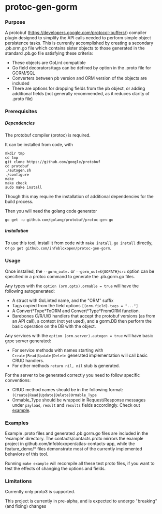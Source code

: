 # protoc-gen-gorm

### Purpose

A protobuf (https://developers.google.com/protocol-buffers/) compiler plugin
designed to simplify the API calls needed to perform simple object persistence
tasks. This is currently accomplished by creating a secondary .pb.orm.go file
which contains sister objects to those generated in the standard .pb.go file
satisfying these criteria:

- These objects are GoLint compatible
- Go field decorators/tags can be defined by option in the .proto file for
GORM/SQL
- Converters between pb version and ORM version of the objects are included
- There are options for dropping fields from the pb object, or adding additional
fields (not generally recommended, as it reduces clarity of .proto file)

### Prerequisites

##### Dependencies

The protobuf compiler (protoc) is required.

It can be installed from code, with
```
mkdir tmp
cd tmp
git clone https://github.com/google/protobuf
cd protobuf
./autogen.sh
./configure
make
make check
sudo make install
```
Though this may require the installation of additional dependencies for the build
process.

Then you will need the golang code generator
```
go get -u github.com/golang/protobuf/protoc-gen-go
```

##### Installation

To use this tool, install it from code with `make install`, `go install` directly,
or `go get github.com/infobloxopen/protoc-gen-gorm`.

### Usage

Once installed, the `--gorm_out=.` or `--gorm_out=${GOPATH}src`
option can be specified in a protoc command to generate the .pb.gorm.go files.

Any types with the `option (orm.opts).ormable = true` will have the following
autogenerated:
- A struct with GoLinted name, and the "ORM" suffix
- Tags copied from the field options `[(orm.field).tags = "..."]`
- A Convert\*Type\*ToORM and Convert\*Type\*FromORM function.
- Barebones C/R/U/D handlers that accept the protobuf versions (as from
  an API call), a context (not yet used), and a gorm.DB then perform the basic
  operation on the DB with the object.

Any services with the `option (orm.server).autogen = true` will have basic grpc server generated:

- For service methods with names starting with `Create|Read|Update|Delete` generated implementation will call basic CRUD handlers.
- For other methods `return nil, nil` stub is generated.

For the server to be generated correctly you need to follow specific conventions:
- CRUD method names should be in the following format: `(Create|Read|Update|Delete)Ormable_Type`
- Ormable_Type should be wrapped in Request/Response messages under `payload`, `result` and `results` fields accordingly. Check out [example](example/feature_demo/test2.proto).

### Examples

Example .proto files and generated .pb.gorm.go files are included in the
'example' directory. The contacts/contacts.proto mirrors the example project
in github.com/infobloxopen/atlas-contacts-app, while the feature_demo/*
files demonstrate most of the currently implemented behaviors of this tool.

Running `make example` will recompile all these test proto files, if you want
to test the effects of changing the options and fields.


### Limitations

Currently only proto3 is supported.

This project is currently in pre-alpha, and is expected to undergo "breaking"
(and fixing) changes
